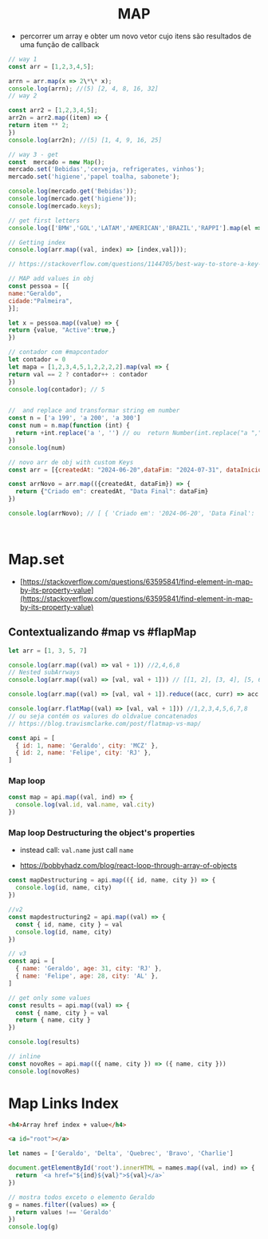 <h1 align='center'>MAP</h1>

- percorrer um array e obter um novo vetor cujo itens são resultados de uma função de callback

```js
// way 1
const arr = [1,2,3,4,5];

arrn = arr.map(x => 2\*\* x);
console.log(arrn); //(5) [2, 4, 8, 16, 32]
// way 2

const arr2 = [1,2,3,4,5];
arr2n = arr2.map((item) => {
return item ** 2;
})
console.log(arr2n); //(5) [1, 4, 9, 16, 25]

// way 3 - get
const  mercado = new Map();
mercado.set('Bebidas','cerveja, refrigerates, vinhos');
mercado.set('higiene','papel toalha, sabonete');

console.log(mercado.get('Bebidas'));
console.log(mercado.get('higiene'));
console.log(mercado.keys);

// get first letters
console.log(['BMW','GOL','LATAM','AMERICAN','BRAZIL','RAPPI'].map(el => el[0]));

// Getting index
console.log(arr.map((val, index) => [index,val]));

// https://stackoverflow.com/questions/1144705/best-way-to-store-a-key-value-array-in-javascript

// MAP add values in obj
const pessoa = [{
name:"Geraldo",
cidade:"Palmeira",
}];

let x = pessoa.map((value) => {
return {value, "Active":true,}
})

// contador com #mapcontador
let contador = 0
let mapa = [1,2,3,4,5,1,2,2,2,2].map(val => {
return val == 2 ? contador++ : contador
})
console.log(contador); // 5


//  and replace and transformar string em number
const n = ['a 199', 'a 200', 'a 300']
const num = n.map(function (int) {
  return +int.replace('a ', '') // ou  return Number(int.replace("a ",""));
})
console.log(num)

// novo arr de obj with custom Keys
const arr = [{createdAt: "2024-06-20",dataFim: "2024-07-31", dataInicio: "2024-06-19"}]

const arrNovo = arr.map(({createdAt, dataFim}) => {
  return {"Criado em": createdAt, "Data Final": dataFim}
})

console.log(arrNovo); // [ { 'Criado em': '2024-06-20', 'Data Final': '2024-07-31' } ]




```

# Map.set

- [https://stackoverflow.com/questions/63595841/find-element-in-map-by-its-property-value](https://stackoverflow.com/questions/63595841/find-element-in-map-by-its-property-value)

## Contextualizando #map vs #flapMap

```js
let arr = [1, 3, 5, 7]

console.log(arr.map((val) => val + 1)) //2,4,6,8
// Nested subArrways
console.log(arr.map((val) => [val, val + 1])) // [[1, 2], [3, 4], [5, 6], [7, 8]] ❌

console.log(arr.map((val) => [val, val + 1]).reduce((acc, curr) => acc.concat(curr))) // // [1, 2, 3, 4, 5, 6, 7, 8] ✅

console.log(arr.flatMap((val) => [val, val + 1])) //1,2,3,4,5,6,7,8
// ou seja contém os valures do oldvalue concatenados
// https://blog.travismclarke.com/post/flatmap-vs-map/

const api = [
  { id: 1, name: 'Geraldo', city: 'MCZ' },
  { id: 2, name: 'Felipe', city: 'RJ' },
]
```

### Map loop

```js
const map = api.map((val, ind) => {
  console.log(val.id, val.name, val.city)
})
```

### Map loop Destructuring the object's properties

- instead call: `val.name` just call `name`

- https://bobbyhadz.com/blog/react-loop-through-array-of-objects

```js
const mapDestructuring = api.map(({ id, name, city }) => {
  console.log(id, name, city)
})

//v2
const mapdestructuring2 = api.map((val) => {
  const { id, name, city } = val
  console.log(id, name, city)
})

// v3
const api = [
  { name: 'Geraldo', age: 31, city: 'RJ' },
  { name: 'Felipe', age: 28, city: 'AL' },
]

// get only some values
const results = api.map((val) => {
  const { name, city } = val
  return { name, city }
})

console.log(results)

// inline
const novoRes = api.map(({ name, city }) => ({ name, city }))
console.log(novoRes)
```

# Map Links Index

```html
<h4>Array href index + value</h4>

<a id="root"></a>
```

```js
let names = ['Geraldo', 'Delta', 'Quebrec', 'Bravo', 'Charlie']

document.getElementById('root').innerHTML = names.map((val, ind) => {
  return `<a href="${ind}${val}">${val}</a>`
})

// mostra todos exceto o elemento Geraldo
g = names.filter((values) => {
  return values !== 'Geraldo'
})
console.log(g)
```
